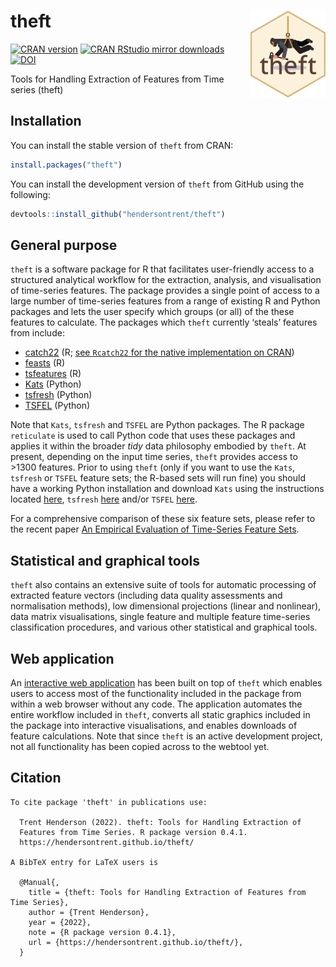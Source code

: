 
# theft <img src="man/figures/logo.png" align="right" width="120" />

[![CRAN
version](https://www.r-pkg.org/badges/version/theft)](https://www.r-pkg.org/pkg/theft)
[![CRAN RStudio mirror
downloads](https://cranlogs.r-pkg.org/badges/theft)](https://www.r-pkg.org/pkg/theft)
[![DOI](https://zenodo.org/badge/351259952.svg)](https://zenodo.org/badge/latestdoi/351259952)

Tools for Handling Extraction of Features from Time series (theft)

## Installation

You can install the stable version of `theft` from CRAN:

``` r
install.packages("theft")
```

You can install the development version of `theft` from GitHub using the
following:

``` r
devtools::install_github("hendersontrent/theft")
```

## General purpose

`theft` is a software package for R that facilitates user-friendly
access to a structured analytical workflow for the extraction, analysis,
and visualisation of time-series features. The package provides a single
point of access to a large number of time-series features from a range
of existing R and Python packages and lets the user specify which groups
(or all) of the these features to calculate. The packages which `theft`
currently ‘steals’ features from include:

-   [catch22](https://link.springer.com/article/10.1007/s10618-019-00647-x)
    (R; [see `Rcatch22` for the native implementation on
    CRAN](https://github.com/hendersontrent/Rcatch22))
-   [feasts](https://feasts.tidyverts.org) (R)
-   [tsfeatures](https://github.com/robjhyndman/tsfeatures) (R)
-   [Kats](https://facebookresearch.github.io/Kats/) (Python)
-   [tsfresh](https://tsfresh.com) (Python)
-   [TSFEL](https://tsfel.readthedocs.io/en/latest/) (Python)

Note that `Kats`, `tsfresh` and `TSFEL` are Python packages. The R
package `reticulate` is used to call Python code that uses these
packages and applies it within the broader *tidy* data philosophy
embodied by `theft`. At present, depending on the input time series,
`theft` provides access to \>1300 features. Prior to using `theft` (only
if you want to use the `Kats`, `tsfresh` or `TSFEL` feature sets; the
R-based sets will run fine) you should have a working Python
installation and download `Kats` using the instructions located
[here](https://facebookresearch.github.io/Kats/), `tsfresh`
[here](https://tsfresh.com) and/or `TSFEL`
[here](https://github.com/fraunhoferportugal/TSFEL).

For a comprehensive comparison of these six feature sets, please refer
to the recent paper [An Empirical Evaluation of Time-Series Feature
Sets](https://ieeexplore.ieee.org/document/9679937).

## Statistical and graphical tools

`theft` also contains an extensive suite of tools for automatic
processing of extracted feature vectors (including data quality
assessments and normalisation methods), low dimensional projections
(linear and nonlinear), data matrix visualisations, single feature and
multiple feature time-series classification procedures, and various
other statistical and graphical tools.

## Web application

An [interactive web
application](https://dynamicsandneuralsystems.shinyapps.io/timeseriesfeaturevis/)
has been built on top of `theft` which enables users to access most of
the functionality included in the package from within a web browser
without any code. The application automates the entire workflow included
in `theft`, converts all static graphics included in the package into
interactive visualisations, and enables downloads of feature
calculations. Note that since `theft` is an active development project,
not all functionality has been copied across to the webtool yet.

## Citation


    To cite package 'theft' in publications use:

      Trent Henderson (2022). theft: Tools for Handling Extraction of
      Features from Time Series. R package version 0.4.1.
      https://hendersontrent.github.io/theft/

    A BibTeX entry for LaTeX users is

      @Manual{,
        title = {theft: Tools for Handling Extraction of Features from Time Series},
        author = {Trent Henderson},
        year = {2022},
        note = {R package version 0.4.1},
        url = {https://hendersontrent.github.io/theft/},
      }
